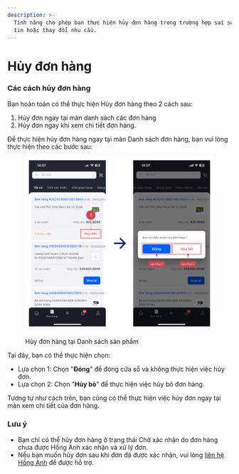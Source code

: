 ```yaml
---
description: >-
  Tính năng cho phép bạn thực hiện hủy đơn hàng trong trường hợp sai sót thông
  tin hoặc thay đổi nhu cầu.
---
```


# Hủy đơn hàng

### Các cách hủy đơn hàng

Bạn hoàn toàn có thể thực hiện Hủy đơn hàng theo 2 cách sau:

1. Hủy đơn ngay tại màn danh sách các đơn hàng
2. Hủy đơn ngay khi xem chi tiết đơn hàng.

Để thực hiện hủy đơn hàng ngay tại màn Danh sách đơn hàng, bạn vui lòng thực hiện theo các bước sau:

<figure><img src=".gitbook/assets/image (33).png" alt=""><figcaption><p>Hủy đơn hàng tại Danh sách sản phẩm</p></figcaption></figure>

Tại đây, bạn có thể thực hiện chọn:

* Lựa chọn 1: Chọn "**Đóng**" để đóng cửa sổ và không thực hiện việc hủy đơn.
* Lựa chọn 2: Chọn "**Hủy bỏ**" để thực hiện việc hủy bỏ đơn hàng.

Tương tự như cách trên, bạn cũng có thể thực hiện việc hủy đơn ngay tại màn xem chi tiết của đơn hàng.

### Lưu ý

* Bạn chỉ có thể hủy đơn hàng ở trạng thái Chờ xác nhận do đơn hàng chưa được Hồng Anh xác nhận và xử lý đơn.
* Nếu bạn muốn hủy đơn sau khi đơn đã được xác nhận, vui lòng [liên hệ Hồng Anh](broken-reference) để được hỗ trợ.
